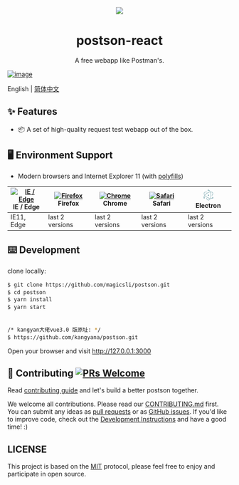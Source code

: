 <p align="center">
  <a href="https://github.com/magicsli/postson">
    <img width="200" src="https://github.com/magicsli/postson/assets/img/enjoy.jpg">
  </a>
</p>

<h1 align="center">postson-react</h1>

<div align="center">

A free webapp like Postman's.

</div>

[![image](https://github.com/magicsli/postson/assets/img/love.jpg)](https://github.com/magicsli/postson)

English | [简体中文](./README-zh_CN.md)

## ✨ Features

- 📦 A set of high-quality request test webapp out of the box.

## 🖥 Environment Support

- Modern browsers and Internet Explorer 11 (with [polyfills](https://stackoverflow.com/questions/57020976/polyfills-in-2019-for-ie11))

| [<img src="https://raw.githubusercontent.com/alrra/browser-logos/master/src/edge/edge_48x48.png" alt="IE / Edge" width="24px" height="24px" />](http://godban.github.io/browsers-support-badges/)<br>IE / Edge | [<img src="https://raw.githubusercontent.com/alrra/browser-logos/master/src/firefox/firefox_48x48.png" alt="Firefox" width="24px" height="24px" />](http://godban.github.io/browsers-support-badges/)<br>Firefox | [<img src="https://raw.githubusercontent.com/alrra/browser-logos/master/src/chrome/chrome_48x48.png" alt="Chrome" width="24px" height="24px" />](http://godban.github.io/browsers-support-badges/)<br>Chrome | [<img src="https://raw.githubusercontent.com/alrra/browser-logos/master/src/safari/safari_48x48.png" alt="Safari" width="24px" height="24px" />](http://godban.github.io/browsers-support-badges/)<br>Safari | [<img src="https://raw.githubusercontent.com/alrra/browser-logos/master/src/electron/electron_48x48.png" alt="Electron" width="24px" height="24px" />](http://godban.github.io/browsers-support-badges/)<br>Electron |
| -------------------------------------------------------------------------------------------------------------------------------------------------------------------------------------------------------------- | ---------------------------------------------------------------------------------------------------------------------------------------------------------------------------------------------------------------- | ------------------------------------------------------------------------------------------------------------------------------------------------------------------------------------------------------------ | ------------------------------------------------------------------------------------------------------------------------------------------------------------------------------------------------------------ | -------------------------------------------------------------------------------------------------------------------------------------------------------------------------------------------------------------------- |
| IE11, Edge                                                                                                                                                                                                     | last 2 versions                                                                                                                                                                                                  | last 2 versions                                                                                                                                                                                              | last 2 versions                                                                                                                                                                                              | last 2 versions                                                                                                                                                                                                      |

## ⌨️ Development

clone locally:

```bash
$ git clone https://github.com/magicsli/postson.git
$ cd postson
$ yarn install
$ yarn start


/* kangyan大佬vue3.0 版原址: */
$ https://github.com/kangyana/postson.git
```

Open your browser and visit http://127.0.0.1:3000

## 🤝 Contributing [![PRs Welcome](https://img.shields.io/badge/PRs-welcome-brightgreen.svg?style=flat-square)](http://makeapullrequest.com)

Read [contributing guide](./CONTRIBUTING.md) and let's build a better postson together.

We welcome all contributions. Please read our [CONTRIBUTING.md](./CONTRIBUTING.md) first. You can submit any ideas as [pull requests](https://github.com/kangyana/postson/pulls) or as [GitHub issues](https://github.com/kangyana/postson/issues). If you'd like to improve code, check out the [Development Instructions](https://github.com/kangyana/postson/wiki/Development) and have a good time! :)

## LICENSE

This project is based on the [MIT](https://en.wikipedia.org/wiki/MIT_License) protocol, please feel free to enjoy and participate in open source.
